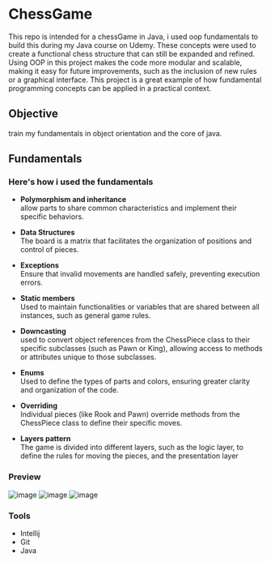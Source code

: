 # ChessGame
This repo is intended for a chessGame in Java, i used oop fundamentals to build this during my Java course on Udemy.
These concepts were used to create a functional chess structure that can still be expanded and refined.
Using OOP in this project makes the code more modular and scalable, making it easy for future improvements, such as the inclusion of new rules or a graphical interface.
This project is a great example of how fundamental programming concepts can be applied in a practical context​.

## Objective 
train my fundamentals in object orientation and the core of java.

## Fundamentals  
  ### Here's how i used the fundamentals 
- **Polymorphism and inheritance**\
allow parts to share common characteristics and implement their specific behaviors.


- **Data Structures**\
The board is a matrix that facilitates the organization of positions and control of pieces.


- **Exceptions**\
Ensure that invalid movements are handled safely, preventing execution errors.

  
- **Static members**\
Used to maintain functionalities or variables that are shared between all instances, such as general game rules.


- **Downcasting**\
used to convert object references from the ChessPiece class to their specific subclasses (such as Pawn or King), allowing access to methods or attributes unique to those subclasses.


- **Enums**\
Used to define the types of parts and colors, ensuring greater clarity and organization of the code.


- **Overriding**\
Individual pieces (like Rook and Pawn) override methods from the ChessPiece class to define their specific moves.


- **Layers pattern**\
The game is divided into different layers, such as the logic layer, to define the rules for moving the pieces, and the presentation layer


### Preview

![image](https://github.com/user-attachments/assets/19caa863-1528-422d-bebe-17f87da47e24)
![image](https://github.com/user-attachments/assets/2d6e98d0-2d46-49fc-beb2-324c81ecbc57)
![image](https://github.com/user-attachments/assets/e43facb0-978f-4667-b511-165768012636)




  
### Tools
- Intellij
- Git
- Java
 
